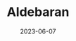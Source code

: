 ---
cc-type: star
title: "Aldebaran"
constellation:
  - Taurus
date: 2023-06-07
hashtag: "aldebaran"
tags:
  - alpha
  - star
  - Taurus
---